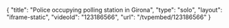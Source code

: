 {
    "title": "Police occupying polling station in Girona",
    "type": "solo",
    "layout": "iframe-static",
    "videoId": "123186566",
    "url": "\/tvpembed\/123186566"
}